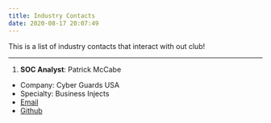 ```yaml
---
title: Industry Contacts
date: 2020-08-17 20:07:49
---
```


This is a list of industry contacts that interact with out club!
___
1. **SOC Analyst**: Patrick McCabe
* Company: Cyber Guards USA
* Specialty: Business Injects
* [Email](mailto:mccabepj@g.cofc.edu)
* [Github](https://github.com/pmccabe5)

